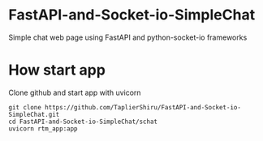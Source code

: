 # FastAPI-and-Socket-io-SimpleChat
Simple chat web page using FastAPI and python-socket-io frameworks

# How start app
Clone github and start app with uvicorn

```
git clone https://github.com/TaplierShiru/FastAPI-and-Socket-io-SimpleChat.git
cd FastAPI-and-Socket-io-SimpleChat/schat
uvicorn rtm_app:app
```
